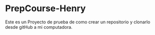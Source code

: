 # PrepCourse-Henry
Este es un Proyecto de prueba de como crear un repositorio y clonarlo desde gitHub a mi computadora. 
